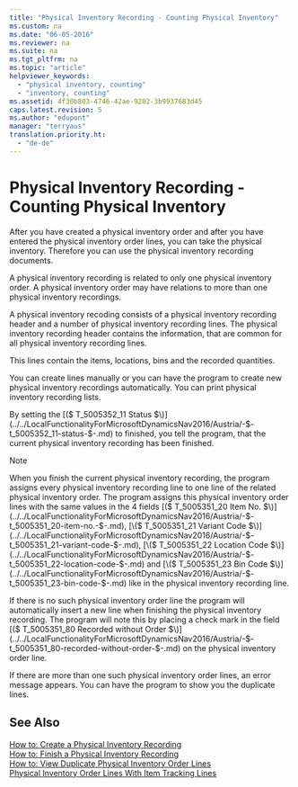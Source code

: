 ```yaml
---
title: "Physical Inventory Recording - Counting Physical Inventory"
ms.custom: na
ms.date: "06-05-2016"
ms.reviewer: na
ms.suite: na
ms.tgt_pltfrm: na
ms.topic: "article"
helpviewer_keywords: 
  - "physical inventory, counting"
  - "inventory, counting"
ms.assetid: 4f30b803-4746-42ae-9202-3b9937683d45
caps.latest.revision: 5
ms.author: "edupont"
manager: "terryaus"
translation.priority.ht: 
  - "de-de"
---
```

# Physical Inventory Recording - Counting Physical Inventory
After you have created a physical inventory order and after you have entered the physical inventory order lines, you can take the physical inventory. Therefore you can use the physical inventory recording documents.  
  
 A physical inventory recording is related to only one physical inventory order. A physical inventory order may have relations to more than one physical inventory recordings.  
  
 A physical inventory recoding consists of a physical inventory recording header and a number of physical inventory recording lines. The physical inventory recording header contains the information, that are common for all physical inventory recording lines.  
  
 This lines contain the items, locations, bins and the recorded quantities.  
  
 You can create lines manually or you can have the program to create new physical inventory recordings automatically. You can print physical inventory recording lists.  
  
 By setting the [\($ T\_5005352\_11 Status $\)](../../LocalFunctionalityForMicrosoftDynamicsNav2016/Austria/-$-t_5005352_11-status-$-.md) to finished, you tell the program, that the current physical inventory recording has been finished.  
  
> [!NOTE]  
>  When you finish the current physical inventory recording, the program assigns every physical inventory recording line to one line of the related physical inventory order. The program assigns this physical inventory order lines with the same values in the 4 fields [\($ T\_5005351\_20 Item No. $\)](../../LocalFunctionalityForMicrosoftDynamicsNav2016/Austria/-$-t_5005351_20-item-no.-$-.md), [\($ T\_5005351\_21 Variant Code $\)](../../LocalFunctionalityForMicrosoftDynamicsNav2016/Austria/-$-t_5005351_21-variant-code-$-.md), [\($ T\_5005351\_22 Location Code $\)](../../LocalFunctionalityForMicrosoftDynamicsNav2016/Austria/-$-t_5005351_22-location-code-$-.md) and [\($ T\_5005351\_23 Bin Code $\)](../../LocalFunctionalityForMicrosoftDynamicsNav2016/Austria/-$-t_5005351_23-bin-code-$-.md) like in the physical inventory recording line.  
>   
>  If there is no such physical inventory order line the program will automatically insert a new line when finishing the physical inventory recording. The program will note this by placing a check mark in the field [\($ T\_5005351\_80 Recorded without Order $\)](../../LocalFunctionalityForMicrosoftDynamicsNav2016/Austria/-$-t_5005351_80-recorded-without-order-$-.md) on the physical inventory order line.  
>   
>  If there are more than one such physical inventory order lines, an error message appears. You can have the program to show you the duplicate lines.  
  
## See Also  
 [How to: Create a Physical Inventory Recording](../../LocalFunctionalityForMicrosoftDynamicsNav2016/Germany/how-to-create-a-physical-inventory-recording.md)   
 [How to: Finish a Physical Inventory Recording](../../LocalFunctionalityForMicrosoftDynamicsNav2016/Germany/how-to-finish-a-physical-inventory-recording.md)   
 [How to: View Duplicate Physical Inventory Order Lines](../../LocalFunctionalityForMicrosoftDynamicsNav2016/Germany/how-to-view-duplicate-physical-inventory-order-lines.md)   
 [Physical Inventory Order Lines With Item Tracking Lines](../../LocalFunctionalityForMicrosoftDynamicsNav2016/Germany/physical-inventory-order-lines-with-item-tracking-lines.md)